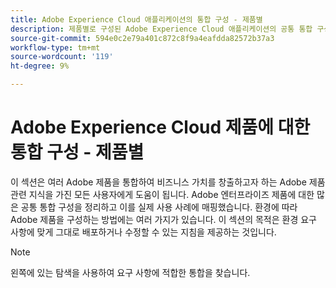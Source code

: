 ```yaml
---
title: Adobe Experience Cloud 애플리케이션의 통합 구성 - 제품별
description: 제품별로 구성된 Adobe Experience Cloud 애플리케이션의 공통 통합 구성입니다.
source-git-commit: 594e0c2e79a401c872c8f9a4eafdda82572b37a3
workflow-type: tm+mt
source-wordcount: '119'
ht-degree: 9%

---
```



# Adobe Experience Cloud 제품에 대한 통합 구성 - 제품별

이 섹션은 여러 Adobe 제품을 통합하여 비즈니스 가치를 창출하고자 하는 Adobe 제품 관련 지식을 가진 모든 사용자에게 도움이 됩니다.  Adobe 엔터프라이즈 제품에 대한 많은 공통 통합 구성을 정리하고 이를 실제 사용 사례에 매핑했습니다.  환경에 따라 Adobe 제품을 구성하는 방법에는 여러 가지가 있습니다.  이 섹션의 목적은 환경 요구 사항에 맞게 그대로 배포하거나 수정할 수 있는 지침을 제공하는 것입니다.

>[!NOTE]
>
>왼쪽에 있는 탐색을 사용하여 요구 사항에 적합한 통합을 찾습니다.
